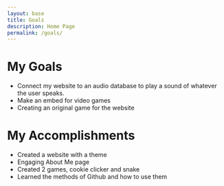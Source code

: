 ```yaml
---
layout: base
title: Goals
description: Home Page
permalink: /goals/
---
```


# My Goals
- Connect my website to an audio database to play a sound of whatever the user speaks.
- Make an embed for video games
- Creating an original game for the website

# My Accomplishments
- Created a website with a theme
- Engaging About Me page
- Created 2 games, cookie clicker and snake
- Learned the methods of Github and how to use them